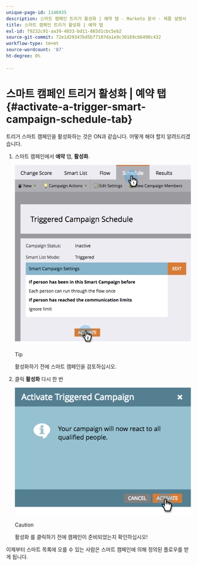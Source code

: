 ```yaml
---
unique-page-id: 1146935
description: 스마트 캠페인 트리거 활성화 | 예약 탭 - Marketo 문서 - 제품 설명서
title: 스마트 캠페인 트리거 활성화 | 예약 탭
exl-id: f9232c91-aa39-4033-bd11-865d1cbc5eb2
source-git-commit: 72e1d29347bd5b77107da1e9c30169cb6490c432
workflow-type: tm+mt
source-wordcount: '87'
ht-degree: 0%

---
```


# 스마트 캠페인 트리거 활성화 | 예약 탭 {#activate-a-trigger-smart-campaign-schedule-tab}

트리거 스마트 캠페인을 활성화하는 것은 ON과 같습니다. 어떻게 해야 할지 알려드리겠습니다.

1. 스마트 캠페인에서 **예약** 탭, **활성화**.

   ![](assets/activateprogram-hands.png)

   >[!TIP]
   >
   >활성화하기 전에 스마트 캠페인을 검토하십시오.

1. 클릭 **활성화** 다시 한 번

   ![](assets/activatecampaign-hand.png)

   >[!CAUTION]
   >
   >활성화 를 클릭하기 전에 캠페인이 준비되었는지 확인하십시오!

이제부터 스마트 목록에 오를 수 있는 사람은 스마트 캠페인에 의해 정의된 플로우를 받게 됩니다.
